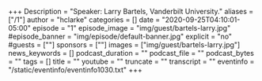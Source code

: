 +++
Description = "Speaker: Larry Bartels, Vanderbilt University."
aliases = ["/1"]
author = "hclarke"
categories = []
date = "2020-09-25T04:10:01-05:00"
episode = "1"
episode_image = "img/guest/bartels-larry.jpg"
#episode_banner = "img/episode/default-banner.jpg"
explicit = "no"
#guests = [""]
sponsors = [""]
images = ["img/guest/bartels-larry.jpg"]
news_keywords = []
podcast_duration = ""
podcast_file = ""
podcast_bytes = ""
tags = []
title = ""
youtube = ""
truncate = ""
transcript = ""
eventinfo = "/static/eventinfo/eventinfo1030.txt"
+++
